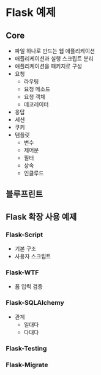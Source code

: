 # Flask 예제

## Core

* 파일 하나로 만드는 웹 애플리케이션
* 애플리케이션과 실행 스크립트 분리
* 애플리케이션을 패키지로 구성
* 요청
    * 라우팅
    * 요청 메소드
    * 요청 객체
    * 데코레이터
* 응답
* 세션
* 쿠키
* 템플릿
    * 변수
    * 제어문
    * 필터
    * 상속
    * 인클루드

## 블루프린트

## Flask 확장 사용 예제

### Flask-Script

* 기본 구조
* 사용자 스크립트

### Flask-WTF

* 폼 입력 검증

### Flask-SQLAlchemy

* 관계
    * 일대다
	* 다대다

### Flask-Testing

### Flask-Migrate
